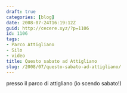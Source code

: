 ```yaml
---
draft: true
categories: [blog]
date: 2008-07-24T16:19:12Z
guid: http://cecere.xyz/?p=1106
id: 1106
tags:
- Parco Attigliano
- Silo
- video
title: Questo sabato ad Attigliano
slug: /2008/07/questo-sabato-ad-attigliano/
---
```


presso il parco di attigliano (io scendo sabato!)